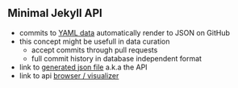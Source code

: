 
## Minimal Jekyll API

- commits to [YAML data](https://github.com/pe3/minimal-jekyll-api/blob/gh-pages/_data/members.yml) automatically render to JSON on GitHub
- this concept might be usefull in data curation 
  - accept commits through pull requests
  - full commit history in database independent format
- link to [generated json file](http://pe3.github.io/minimal-jekyll-api/api/members.json) a.k.a the API
- link to api [browser / visualizer](http://pe3.github.io/minimal-jekyll-api/)
